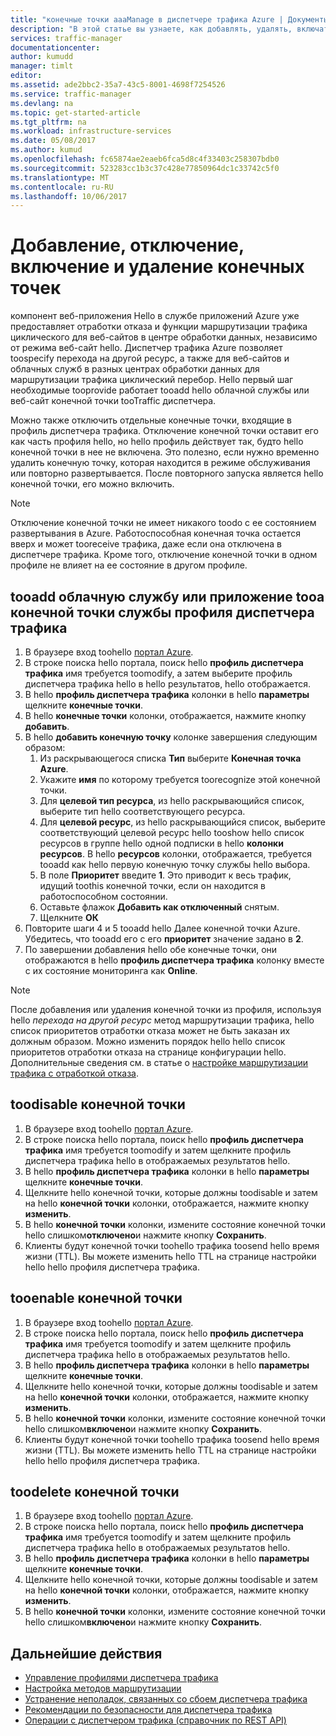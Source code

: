 ```yaml
---
title: "конечные точки aaaManage в диспетчере трафика Azure | Документы Microsoft"
description: "В этой статье вы узнаете, как добавлять, удалять, включать и отключать конечные точки в диспетчере трафика Azure."
services: traffic-manager
documentationcenter: 
author: kumudd
manager: timlt
editor: 
ms.assetid: ade2bbc2-35a7-43c5-8001-4698f7254526
ms.service: traffic-manager
ms.devlang: na
ms.topic: get-started-article
ms.tgt_pltfrm: na
ms.workload: infrastructure-services
ms.date: 05/08/2017
ms.author: kumud
ms.openlocfilehash: fc65874ae2eaeb6fca5d8c4f33403c258307bdb0
ms.sourcegitcommit: 523283cc1b3c37c428e77850964dc1c33742c5f0
ms.translationtype: MT
ms.contentlocale: ru-RU
ms.lasthandoff: 10/06/2017
---
```

# <a name="add-disable-enable-or-delete-endpoints"></a>Добавление, отключение, включение и удаление конечных точек

компонент веб-приложения Hello в службе приложений Azure уже предоставляет отработки отказа и функции маршрутизации трафика циклического для веб-сайтов в центре обработки данных, независимо от режима веб-сайт hello. Диспетчер трафика Azure позволяет toospecify перехода на другой ресурс, а также для веб-сайтов и облачных служб в разных центрах обработки данных для маршрутизации трафика циклический перебор. Hello первый шаг необходимые tooprovide работает tooadd hello облачной службы или веб-сайт конечной точки tooTraffic диспетчера.

Можно также отключить отдельные конечные точки, входящие в профиль диспетчера трафика. Отключение конечной точки оставит его как часть профиля hello, но hello профиль действует так, будто hello конечной точки в нее не включена. Это полезно, если нужно временно удалить конечную точку, которая находится в режиме обслуживания или повторно развертывается. После повторного запуска является hello конечной точки, его можно включить.

> [!NOTE]
> Отключение конечной точки не имеет никакого toodo с ее состоянием развертывания в Azure. Работоспособная конечная точка остается вверх и может tooreceive трафика, даже если она отключена в диспетчере трафика. Кроме того, отключение конечной точки в одном профиле не влияет на ее состояние в другом профиле.

## <a name="tooadd-a-cloud-service-or-an-app-service-endpoint-tooa-traffic-manager-profile"></a>tooadd облачную службу или приложение tooa конечной точки службы профиля диспетчера трафика

1. В браузере вход toohello [портал Azure](http://portal.azure.com).
2. В строке поиска hello портала, поиск hello **профиль диспетчера трафика** имя требуется toomodify, а затем выберите профиль диспетчера трафика hello в hello результатов, hello отображается.
3. В hello **профиль диспетчера трафика** колонки в hello **параметры** щелкните **конечные точки**.
4. В hello **конечные точки** колонки, отображается, нажмите кнопку **добавить**.
5. В hello **добавить конечную точку** колонке завершения следующим образом:
    1. Из раскрывающегося списка **Тип** выберите **Конечная точка Azure**.
    2. Укажите **имя** по которому требуется toorecognize этой конечной точки.
    3. Для **целевой тип ресурса**, из hello раскрывающийся список, выберите тип hello соответствующего ресурса.
    4. Для **целевой ресурс**, из hello раскрывающийся список, выберите соответствующий целевой ресурс hello tooshow hello список ресурсов в группе hello одной подписки в hello **колонки ресурсов**. В hello **ресурсов** колонки, отображается, требуется tooadd как hello первую конечную точку службы hello выбора.
    5. В поле **Приоритет** введите **1**. Это приводит к весь трафик, идущий toothis конечной точки, если он находится в работоспособном состоянии.
    6. Оставьте флажок **Добавить как отключенный** снятым.
    7. Щелкните **ОК**
6.  Повторите шаги 4 и 5 tooadd hello Далее конечной точки Azure. Убедитесь, что tooadd его с его **приоритет** значение задано в **2**.
7.  По завершении добавления hello обе конечные точки, они отображаются в hello **профиль диспетчера трафика** колонку вместе с их состояние мониторинга как **Online**.

> [!NOTE]
> После добавления или удаления конечной точки из профиля, используя hello *перехода на другой ресурс* метод маршрутизации трафика, hello список приоритетов отработки отказа может не быть заказан их должным образом. Можно изменить порядок hello hello список приоритетов отработки отказа на странице конфигурации hello. Дополнительные сведения см. в статье о [настройке маршрутизации трафика с отработкой отказа](traffic-manager-configure-failover-routing-method.md).

## <a name="toodisable-an-endpoint"></a>toodisable конечной точки

1. В браузере вход toohello [портал Azure](http://portal.azure.com).
2. В строке поиска hello портала, поиск hello **профиль диспетчера трафика** имя требуется toomodify и затем щелкните профиль диспетчера трафика hello в отображаемых результатов hello.
3. В hello **профиль диспетчера трафика** колонки в hello **параметры** щелкните **конечные точки**. 
4. Щелкните hello конечной точки, которые должны toodisable и затем на hello **конечной точки** колонки, отображается, нажмите кнопку **изменить**.
5. В hello **конечной точки** колонки, измените состояние конечной точки hello слишком**отключено**и нажмите кнопку **Сохранить**.
6. Клиенты будут конечной точки toohello трафика toosend hello время жизни (TTL). Вы можете изменить hello TTL на странице настройки hello hello профиля диспетчера трафика.

## <a name="tooenable-an-endpoint"></a>tooenable конечной точки

1. В браузере вход toohello [портал Azure](http://portal.azure.com).
2. В строке поиска hello портала, поиск hello **профиль диспетчера трафика** имя требуется toomodify и затем щелкните профиль диспетчера трафика hello в отображаемых результатов hello.
3. В hello **профиль диспетчера трафика** колонки в hello **параметры** щелкните **конечные точки**. 
4. Щелкните hello конечной точки, которые должны toodisable и затем на hello **конечной точки** колонки, отображается, нажмите кнопку **изменить**.
5. В hello **конечной точки** колонки, измените состояние конечной точки hello слишком**включено**и нажмите кнопку **Сохранить**.
6. Клиенты будут конечной точки toohello трафика toosend hello время жизни (TTL). Вы можете изменить hello TTL на странице настройки hello hello профиля диспетчера трафика.

## <a name="toodelete-an-endpoint"></a>toodelete конечной точки

1. В браузере вход toohello [портал Azure](http://portal.azure.com).
2. В строке поиска hello портала, поиск hello **профиль диспетчера трафика** имя требуется toomodify и затем щелкните профиль диспетчера трафика hello в отображаемых результатов hello.
3. В hello **профиль диспетчера трафика** колонки в hello **параметры** щелкните **конечные точки**. 
4. Щелкните hello конечной точки, которые должны toodisable и затем на hello **конечной точки** колонки, отображается, нажмите кнопку **изменить**.
5. В hello **конечной точки** колонки, измените состояние конечной точки hello слишком**включено**и нажмите кнопку **Сохранить**.


## <a name="next-steps"></a>Дальнейшие действия

* [Управление профилями диспетчера трафика](traffic-manager-manage-profiles.md)
* [Настройка методов маршрутизации](traffic-manager-configure-routing-method.md)
* [Устранение неполадок, связанных со сбоем диспетчера трафика](traffic-manager-troubleshooting-degraded.md)
* [Рекомендации по безопасности для диспетчера трафика](traffic-manager-performance-considerations.md)
* [Операции с диспетчером трафика (справочник по REST API)](http://go.microsoft.com/fwlink/p/?LinkID=313584)


